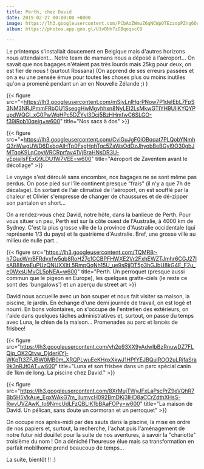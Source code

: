 ```yaml
---
title: Perth, chez David
date: 2019-02-27 00:00:00 +0000
image: https://lh3.googleusercontent.com/PCbAoZWmuZ6qNCWpQTEzzspPZng6OuttpFh1QdormD2hFLlL1QyhAU10or4lsuHXC08sRaMxebeokJhDI39UoBbsJHgs7lPlW4_MS2pZgjl61QtGk24hJbQ=w600
album: https://photos.app.goo.gl/U1vBNh7zDBqoqscC8

---
```

Le printemps s'installait doucement en Belgique mais d'autres horizons nous attendaient... Notre team de mamans nous a déposé à l'aéroport... On savait que nos bagages n'étaient pas très lourds mais 25kg pour deux, on est fier de nous ! (surtout Rossana) (On apprend de ses erreurs passées et on a eu une pensée émue pour toutes les choses plus ou moins inutiles qu'on a promené pendant un an en Nouvelle Zélande ;) )

{{< figure src="=https://lh3.googleusercontent.com/mSjyLnlHgrPNow7P1delEbL7FpS3NM3NRJPmmFRbOU1SseqgHwMgvhhxn8NyLEI2LsMkwGTIYH9UIlKYQYPupdWQGI_xG0PwWpHPc5DZYvl3Dcj5BzHHmfwC6SLGO-f39iRob10qeig=w600" title="Nos sacs à dos" >}}

{{< figure src="=https://lh3.googleusercontent.com/CviGuJgF0iOBqqat7PLQobYNmhQ3nWwgUWD6DxbgAlHTp0FxgHqhTgc5ZaWsOdDzJhyobBeBGyI9O30gbJMTqoK9LqCoyWRCRprfav41VjBraHNsDR3U-yEpiajIsFExQ9LDU1W7VEE=w600" title="Aéroport de Zaventem avant le décollage" >}}

Le voyage s'est déroulé sans encombre, nos bagages ne se sont même pas perdus. On pose pied sur l'île continent presque "frais" (il n'y a que 7h de décalage). En sortant de l'air climatisé de l'aéroport, on est soufflé par la chaleur et Olivier s'empresse de changer de chaussures et de dé-zipper son pantalon en short...

On a rendez-vous chez David, notre hôte, dans la banlieue de Perth. Pour vous situer un peu, Perth est sur la côte ouest de l'Australie, à 4000 km de Sydney. C'est la plus grosse ville de la province d'Australie occidentale (qui représente 1/3 du pays) et la quatrième d'Australie. Bref, une grosse ville au milieu de nulle part...

{{< figure src="https://lh3.googleusercontent.com/TQMR8r-h7GuoWmBFRdvxfw5qb8RoH27c1CCBPFHWXE2Vr2FxhEWZTJmhr6CGJ27lsAB8IIwaEuPUzQNUXXltL5RmpQqNh15U_ue9sRjjDT5p3hGJbU8kG4E_F2u_e0WxsUMvCL5pNEA=w600" title="Perth. Un perroquet (presque aussi commun que le pigeon en Europe), les quelques gratte-ciels (le reste ce sont des 'bungalows') et un aperçu du street art >}}

David nous accueille avec un bon souper et nous fait visiter sa maison, la piscine, le jardin. En échange d'une demi journée de travail, on est logé et nourri. En bons volontaires, on s'occupe de l'entretien des extérieurs, on l'aide dans quelques tâches administratives et, surtout, on passe du temps avec Luna, le chien de la maison... Promenades au parc et lancés de frisbee!

{{< figure src="https://lh3.googleusercontent.com/vh2p93XX9yAdwIbBzRnuwDZ7FLQjq_OK2Qtvw_DjderKYj-WKpTt3ZFJBW0MB0m_XRQPLwuEeKHqxXkwJ1HPfYEJBQulROO2uLRjfaSra9k3nRJt0AT=w600" title="Luna et son frisbee dans un parc spécial canin de 1km de long. La piscine chez David." >}}

{{< figure src="https://lh3.googleusercontent.com/8XrMujTWyJFxLaPscPrZ9eVQhR7Bb5H5VkAue_EgxWAkG7m_jlumycH092BmDKj3IHD8aCCrZdthXHsS-RwvUVZAwK_to9NmcUdLFzQBLIK1bBAaFOPy=w600" title="La maison de David. Un pélican, sans doute un cormoran et un perroquet" >}}

On occupe nos après-midi par des sauts dans la piscine, la mise en ordre de nos papiers et, surtout, la recherche, l'achat puis l'aménagement de notre futur nid douillet pour la suite de nos aventures, à savoir la "chariotte" troisième du nom ! On a déniché l'heureuse élue mais sa transformation en parfait mobilhome prend beaucoup de temps...

La suite, bientôt !! :)

